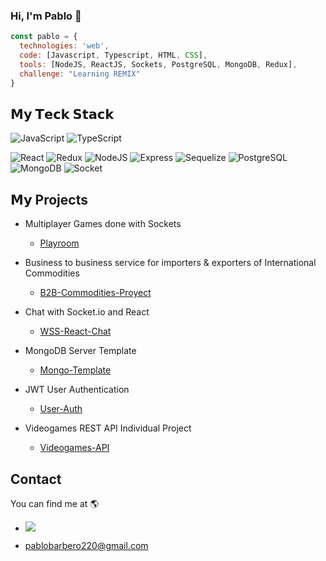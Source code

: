 ### Hi, I'm Pablo 👋

```javascript
const pablo = {
  technologies: 'web',
  code: [Javascript, Typescript, HTML, CSS],
  tools: [NodeJS, ReactJS, Sockets, PostgreSQL, MongoDB, Redux],
  challenge: "Learning REMIX"
}
```

## 𝗠𝘆 𝗧𝗲𝗰𝗸 𝗦𝘁𝗮𝗰𝗸
![JavaScript](https://img.shields.io/badge/-JavaScript-%23F7DF1C?style=for-the-badge&logo=javascript&logoColor=000000&labelColor=%23F7DF1C&color=%23FFCE5A)
![TypeScript](https://img.shields.io/badge/-TypeScript-007ACC?style=for-the-badge&logo=typescript&logoColor=white)

![React](https://img.shields.io/badge/-React-%23282C34?style=for-the-badge&logo=react)
![Redux](https://img.shields.io/badge/Redux-593D88?style=for-the-badge&logo=redux&logoColor=white)
![NodeJS](https://img.shields.io/badge/Node.js-43853D?style=for-the-badge&logo=node.js&logoColor=white)
![Express](https://img.shields.io/badge/Express.js-404D59?style=for-the-badge)
![Sequelize](https://img.shields.io/badge/sequelize-323330?style=for-the-badge&logo=sequelize&logoColor=blue)
![PostgreSQL](https://img.shields.io/badge/PostgreSQL-316192?style=for-the-badge&logo=postgresql&logoColor=white)
![MongoDB](https://img.shields.io/badge/MongoDB-4EA94B?style=for-the-badge&logo=mongodb&logoColor=white)
![Socket](https://img.shields.io/badge/socket.io-010101?style=for-the-badge&logo=socket.io&logoColor=white)


## 𝗠𝘆 Projects

* Multiplayer Games done with Sockets
  - [Playroom](https://github.com/BarberoPablo/Playroom)

* Business to business service for importers & exporters of International Commodities
  - [B2B-Commodities-Proyect](https://github.com/BarberoPablo/Commodities-Project)

* Chat with Socket.io and React
  - [WSS-React-Chat](https://github.com/BarberoPablo/WSS-Chat-React)

* MongoDB Server Template
  - [Mongo-Template](https://github.com/BarberoPablo/mongoServer-template)

* JWT User Authentication
  - [User-Auth](https://github.com/BarberoPablo/user-authentication)

* Videogames REST API Individual Project
  - [Videogames-API](https://github.com/BarberoPablo/PI-Videogames)


## Contact
You can find me at 🌎
- <a href="https://www.linkedin.com/in/pablo-barbero-076720205"><img src="https://img.shields.io/badge/LinkedIn-%230077B5.svg?&style=flat-square&logo=linkedin&logoColor=white">

- pablobarbero220@gmail.com

